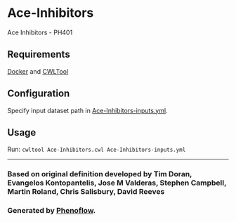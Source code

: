 # Ace-Inhibitors

Ace Inhibitors - PH401

## Requirements

[Docker](https://docs.docker.com/install/) and [CWLTool](https://github.com/common-workflow-language/cwltool#install)

## Configuration

Specify input dataset path in [Ace-Inhibitors-inputs.yml](Ace-Inhibitors-inputs.yml).

## Usage

Run: `cwltool Ace-Inhibitors.cwl Ace-Inhibitors-inputs.yml`

***

### Based on original definition developed by Tim Doran, Evangelos Kontopantelis, Jose M Valderas, Stephen Campbell, Martin Roland, Chris Salisbury, David Reeves
### Generated by [Phenoflow](https://kclhi.org/phenoflow).
